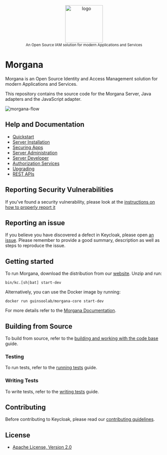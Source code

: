 <div align="center">
  <img src="https://raw.githubusercontent.com/MorganaToken/morgana-core/main/themes/src/main/resources/theme/guinsoolab/welcome/resources/logo.png" width="120" alt="logo" />
  <br/>
  <small>An Open Source IAM solution for modern Applications and Services</small>
</div>

# Morgana

Morgana is an Open Source Identity and Access Management solution for modern Applications and Services.

This repository contains the source code for the Morgana Server, Java adapters and the JavaScript adapter.

![morgana-flow](https://raw.githubusercontent.com/MorganaToken/morgana-core/main/themes/src/main/resources/theme/guinsoolab/welcome/resources/morgana-flow.png)

## Help and Documentation

* [Quickstart](https://ciusji.gitbook.io/morgana/guides/getting-started)
* [Server Installation](https://ciusji.gitbook.io/morgana/guides/server-installation-and-configuration)
* [Securing Apps](https://ciusji.gitbook.io/morgana/guides/securing-applications-and-services)
* [Server Administration](https://ciusji.gitbook.io/morgana/guides/server-administration)
* [Server Developer](https://ciusji.gitbook.io/morgana/guides/server-developer)
* [Authorization Services](https://ciusji.gitbook.io/morgana/guides/authorization-services)
* [Upgrading](https://ciusji.gitbook.io/morgana/guides/upgrading)
* [REST APIs](https://ciusji.gitbook.io/morgana/apis/rest-apis)

## Reporting Security Vulnerabilities

If you've found a security vulnerability, please look at the [instructions on how to properly report it](https://github.com/MorganaToken/morgana-core/security/policy)


## Reporting an issue

If you believe you have discovered a defect in Keycloak, please open [an issue](https://github.com/MorganaToken/morgana-core/issues).
Please remember to provide a good summary, description as well as steps to reproduce the issue.


## Getting started

To run Morgana, download the distribution from our [website](https://ciusji.gitbook.io/morgana/guides/getting-started). Unzip and run:

    bin/kc.[sh|bat] start-dev

Alternatively, you can use the Docker image by running:

    docker run guinsoolab/morgana-core start-dev
    
For more details refer to the [Morgana Documentation](https://ciusji.gitbook.io/morgana/).


## Building from Source

To build from source, refer to the [building and working with the code base](docs/building.md) guide.


### Testing

To run tests, refer to the [running tests](docs/tests.md) guide.


### Writing Tests

To write tests, refer to the [writing tests](docs/tests-development.md) guide.


## Contributing

Before contributing to Keycloak, please read our [contributing guidelines](CONTRIBUTING.md).

## License

* [Apache License, Version 2.0](https://www.apache.org/licenses/LICENSE-2.0)
